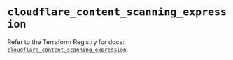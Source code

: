 # `cloudflare_content_scanning_expression`

Refer to the Terraform Registry for docs: [`cloudflare_content_scanning_expression`](https://registry.terraform.io/providers/cloudflare/cloudflare/4.52.0/docs/resources/content_scanning_expression).
